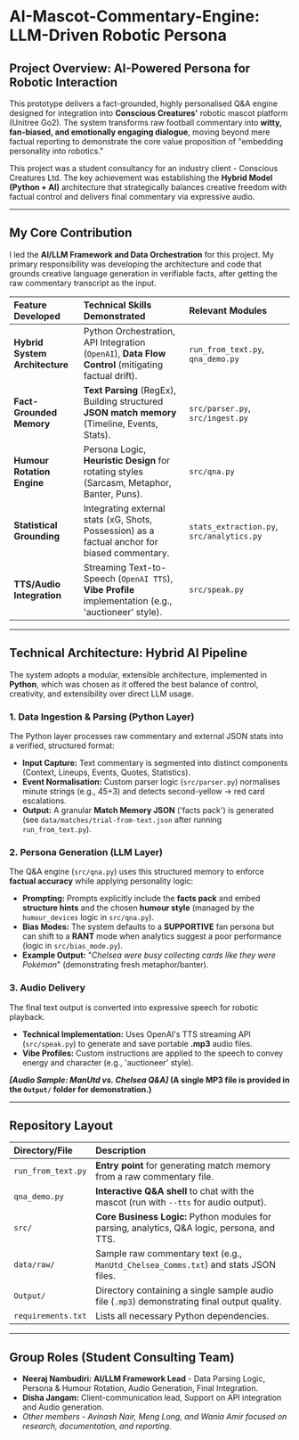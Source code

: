 # AI-Mascot-Commentary-Engine: LLM-Driven Robotic Persona

## Project Overview: AI-Powered Persona for Robotic Interaction

This prototype delivers a fact-grounded, highly personalised Q&A engine designed for integration into **Conscious Creatures'** robotic mascot platform (Unitree Go2). The system transforms raw football commentary into **witty, fan-biased, and emotionally engaging dialogue**, moving beyond mere factual reporting to demonstrate the core value proposition of "embedding personality into robotics."

This project was a student consultancy for an industry client - Conscious Creatures Ltd. The key achievement was establishing the **Hybrid Model (Python + AI)** architecture that strategically balances creative freedom with factual control and delivers final commentary via expressive audio.

---

## My Core Contribution

I led the **AI/LLM Framework and Data Orchestration** for this project. My primary responsibility was developing the architecture and code that grounds creative language generation in verifiable facts, after getting the raw commentary transcript as the input.

| Feature Developed | Technical Skills Demonstrated | Relevant Modules |
| :--- | :--- | :--- |
| **Hybrid System Architecture** | Python Orchestration, API Integration (`OpenAI`), **Data Flow Control** (mitigating factual drift). | `run_from_text.py`, `qna_demo.py` |
| **Fact-Grounded Memory** | **Text Parsing** (RegEx), Building structured **JSON match memory** (Timeline, Events, Stats). | `src/parser.py`, `src/ingest.py` |
| **Humour Rotation Engine** | Persona Logic, **Heuristic Design** for rotating styles (Sarcasm, Metaphor, Banter, Puns). | `src/qna.py` |
| **Statistical Grounding** | Integrating external stats (xG, Shots, Possession) as a factual anchor for biased commentary. | `stats_extraction.py`, `src/analytics.py` |
| **TTS/Audio Integration** | Streaming Text-to-Speech (`OpenAI TTS`), **Vibe Profile** implementation (e.g., 'auctioneer' style). | `src/speak.py` |

---

## Technical Architecture: Hybrid AI Pipeline

The system adopts a modular, extensible architecture, implemented in **Python**, which was chosen as it offered the best balance of control, creativity, and extensibility over direct LLM usage.

### 1. Data Ingestion & Parsing (Python Layer)

The Python layer processes raw commentary and external JSON stats into a verified, structured format:

* **Input Capture:** Text commentary is segmented into distinct components (Context, Lineups, Events, Quotes, Statistics).
* **Event Normalisation:** Custom parser logic (`src/parser.py`) normalises minute strings (e.g., 45+3) and detects second-yellow $\to$ red card escalations.
* **Output:** A granular **Match Memory JSON** ('facts pack') is generated (see `data/matches/trial-from-text.json` after running `run_from_text.py`).

### 2. Persona Generation (LLM Layer)

The Q&A engine (`src/qna.py`) uses this structured memory to enforce **factual accuracy** while applying personality logic:

* **Prompting:** Prompts explicitly include the **facts pack** and embed **structure hints** and the chosen **humour style** (managed by the `humour_devices` logic in `src/qna.py`).
* **Bias Modes:** The system defaults to a **SUPPORTIVE** fan persona but can shift to a **RANT** mode when analytics suggest a poor performance (logic in `src/bias_mode.py`).
* **Example Output:** "*Chelsea were busy collecting cards like they were Pokémon*" (demonstrating fresh metaphor/banter).

### 3. Audio Delivery

The final text output is converted into expressive speech for robotic playback.

* **Technical Implementation:** Uses OpenAI's TTS streaming API (`src/speak.py`) to generate and save portable **.mp3** audio files.
* **Vibe Profiles:** Custom instructions are applied to the speech to convey energy and character (e.g., 'auctioneer' style).

***[Audio Sample: ManUtd vs. Chelsea Q&A]* (A single MP3 file is provided in the `Output/` folder for demonstration.)**

---

## Repository Layout

| Directory/File | Description |
| :--- | :--- |
| `run_from_text.py` | **Entry point** for generating match memory from a raw commentary file. |
| `qna_demo.py` | **Interactive Q&A shell** to chat with the mascot (run with `--tts` for audio output). |
| `src/` | **Core Business Logic:** Python modules for parsing, analytics, Q&A logic, persona, and TTS. |
| `data/raw/` | Sample raw commentary text (e.g., `ManUtd_Chelsea_Comms.txt`) and stats JSON files. |
| `Output/` | Directory containing a single sample audio file (`.mp3`) demonstrating final output quality. |
| `requirements.txt` | Lists all necessary Python dependencies. |

---

## Group Roles (Student Consulting Team)

* **Neeraj Nambudiri:** **AI/LLM Framework Lead** - Data Parsing Logic, Persona & Humour Rotation, Audio Generation, Final Integration.
* **Disha Jangam:** Client-communication lead, Support on API integration and Audio generation.
* *Other members - Avinash Nair, Meng Long, and Wania Amir focused on research, documentation, and reporting.*
